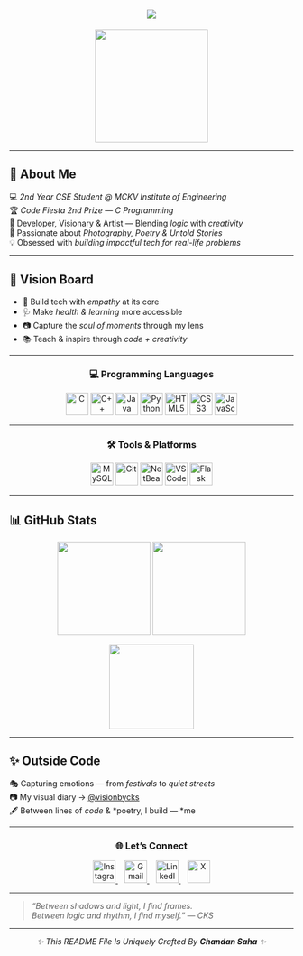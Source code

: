 <h1 align="center"> 
  <img src="https://readme-typing-svg.herokuapp.com?font=JetBrains+Mono&weight=1200&size=28&duration=2000&pause=500&color=F72585&center=true&vCenter=true&width=500&lines=Hey+there+👋;I'm+Chandan+Saha;Coder+%7C+Photographer+%7C+Designer" />
</h1>
 
<p align="center">
  <img src="https://media.giphy.com/media/eNAsjO55tPbgaor7ma/giphy.gif" width="200"/>
</p>

---

## 🌟 About Me  
💻 *2nd Year CSE Student @ MCKV Institute of Engineering*  
🏆 *Code Fiesta 2nd Prize — C Programming*  
🎨 Developer, Visionary & Artist — Blending *logic* with *creativity*  
📸 Passionate about *Photography, Poetry & Untold Stories*  
💡 Obsessed with *building impactful tech for real-life problems*

---

## 🎯 Vision Board  
- 🚀 Build tech with *empathy* at its core  
- 🩺 Make *health & learning* more accessible  
- 📷 Capture the *soul of moments* through my lens  
- 📚 Teach & inspire through *code + creativity*  

---

<h3 align="center">💻 Programming Languages</h3>
<p align="center">
  <img src="https://cdn.jsdelivr.net/gh/devicons/devicon/icons/c/c-original.svg" width="40" title="C" />
  <img src="https://cdn.jsdelivr.net/gh/devicons/devicon/icons/cplusplus/cplusplus-original.svg" width="40" title="C++" />
  <img src="https://cdn.jsdelivr.net/gh/devicons/devicon/icons/java/java-original.svg" width="40" title="Java" />
  <img src="https://cdn.jsdelivr.net/gh/devicons/devicon/icons/python/python-original.svg" width="40" title="Python" />
  <img src="https://cdn.jsdelivr.net/gh/devicons/devicon/icons/html5/html5-original.svg" width="40" title="HTML5" />
  <img src="https://cdn.jsdelivr.net/gh/devicons/devicon/icons/css3/css3-original.svg" width="40" title="CSS3" />
  <img src="https://cdn.jsdelivr.net/gh/devicons/devicon/icons/javascript/javascript-original.svg" width="40" title="JavaScript" />
</p>

---

<h3 align="center">🛠️ Tools & Platforms</h3>
<p align="center">
  <img src="https://cdn.jsdelivr.net/gh/devicons/devicon/icons/mysql/mysql-original.svg" width="40" title="MySQL" />
  <img src="https://cdn.jsdelivr.net/gh/devicons/devicon/icons/git/git-original.svg" width="40" title="Git" />
  <img src="https://netbeans.apache.org/_/images/apache-netbeans.svg" width="40" title="NetBeans" />
  <img src="https://cdn.jsdelivr.net/gh/devicons/devicon/icons/vscode/vscode-original.svg" width="40" title="VS Code" />
  <img src="https://cdn.jsdelivr.net/gh/devicons/devicon/icons/flask/flask-original.svg" width="40" title="Flask" />
</p>

---

## 📊 GitHub Stats  
<p align="center">
  <img src="https://github-readme-stats.vercel.app/api?username=Chandansaha2005&show_icons=true&theme=radical" height="165" />
  <img src="https://github-readme-streak-stats.herokuapp.com/?user=Chandansaha2005&theme=radical" height="165" />
</p>  
<p align="center">
  <img src="https://github-readme-stats.vercel.app/api/top-langs/?username=Chandansaha2005&layout=compact&theme=radical" height="150" />
</p>

---

## ✨ Outside Code  
🎭 Capturing emotions — from *festivals* to *quiet streets*  
📷 My visual diary → [@visionbycks](https://www.instagram.com/visionbycks/)  
🖋 Between lines of *code* & *poetry, I build — *me

---

<h3 align="center">🌐 Let’s Connect</h3>
<p align="center">
  <a href="https://www.instagram.com/c_h_a_n_d_a_n_0_1/" target="_blank">
    <img src="https://cdn-icons-png.flaticon.com/512/2111/2111463.png" width="40" alt="Instagram" />
  </a>
  &nbsp;&nbsp;
  <a href="mailto:chandansaha1945@gmail.com">
    <img src="https://cdn-icons-png.flaticon.com/512/732/732200.png" width="40" alt="Gmail" />
  </a>
  &nbsp;&nbsp;
  <a href="https://www.linkedin.com/in/chandan-saha-228560327/" target="_blank">
    <img src="https://cdn-icons-png.flaticon.com/512/174/174857.png" width="40" alt="LinkedIn" />
  </a>
  &nbsp;&nbsp;
  <a href="https://x.com/chandansahaaaa?s=09" target="_blank">
    <img src="https://cdn-icons-png.flaticon.com/512/733/733579.png" width="40" alt="X" />
  </a>
</p>

---

> *“Between shadows and light, I find frames.  
Between logic and rhythm, I find myself.”* — *CKS*

---

<p align="center">
  <em>✨ This README File Is Uniquely Crafted By <strong>Chandan Saha</strong> ✨</em>
</p>

